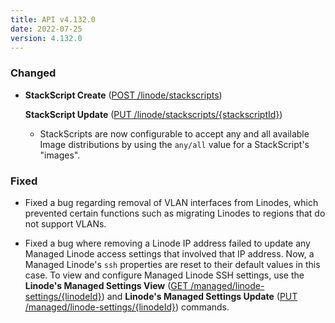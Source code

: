 ```yaml
---
title: API v4.132.0
date: 2022-07-25
version: 4.132.0
---
```


### Changed

- **StackScript Create** ([POST /linode/stackscripts](https://www.linode.com/docs/api/stackscripts/#stackscript-create))

    **StackScript Update** ([PUT /linode/stackscripts/{stackscriptId}](https://www.linode.com/docs/api/stackscripts/#stackscript-update))
    - StackScripts are now configurable to accept any and all available Image distributions by using the `any/all` value for a StackScript's "images".

### Fixed

- Fixed a bug regarding removal of VLAN interfaces from Linodes, which prevented certain functions such as migrating Linodes to regions that do not support VLANs.

- Fixed a bug where removing a Linode IP address failed to update any Managed Linode access settings that involved that IP address. Now, a Managed Linode's `ssh` properties are reset to their default values in this case. To view and configure Managed Linode SSH settings, use the **Linode's Managed Settings View** ([GET /managed/linode-settings/{linodeId}](https://www.linode.com/docs/api/managed/#linodes-managed-settings-view)) and **Linode's Managed Settings Update** ([PUT /managed/linode-settings/{linodeId}](https://www.linode.com/docs/api/managed/#linodes-managed-settings-update)) commands.